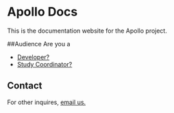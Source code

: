 # Apollo Docs

This is the documentation website for the Apollo project.

##Audience
Are you a 

* [Developer?](developers)
* [Study Coordinator?](study_coordinators)


## Contact
For other inquires, [email us.](mailto:apollo-af@urmc.rochester.edu)



